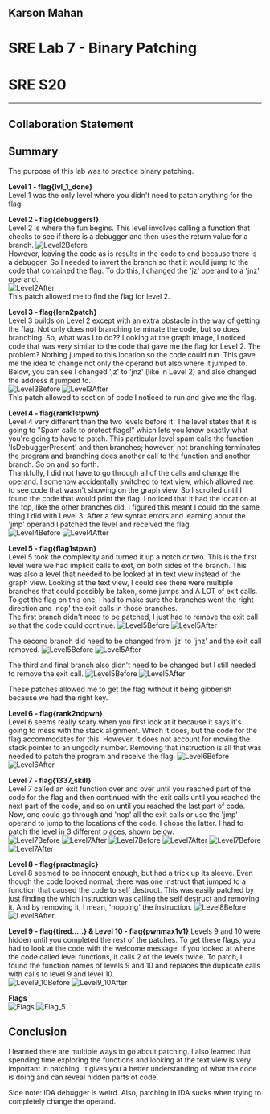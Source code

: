 ## Karson Mahan
# SRE Lab 7 - Binary Patching
# SRE S20
------------------------------------------------
## Collaboration Statement

## Summary
The purpose of this lab was to practice binary patching.

**Level 1 - flag{lvl_1_done}**  
Level 1 was the only level where you didn't need to patch anything for the flag. 

**Level 2 - flag{debuggers!}**  
Level 2 is where the fun begins. This level involves calling a function that checks to see if there is a debugger and then uses the return value for a branch. 
![Level2Before](./imgs/level2before.png)  
However, leaving the code as is results in the code to end because there is a debugger. So I needed to invert the branch so that it would jump to the code that contained the flag. To do this, I changed the 'jz' operand to a 'jnz' operand.  
![Level2After](./imgs/level2after.png)  
This patch allowed me to find the flag for level 2. 

**Level 3 - flag{lern2patch}**  
Level 3 builds on Level 2 except with an extra obstacle in the way of getting the flag. Not only does not branching terminate the code, but so does branching. So, what was I to do?? Looking at the graph image, I noticed code that was very similar to the code that gave me the flag for Level 2. The problem? Nothing jumped to this location so the code could run. This gave me the idea to change not only the operand but also where it jumped to. Below, you can see I changed 'jz' to 'jnz' (like in Level 2) and also changed the address it jumped to.   
![Level3Before](./imgs/level3before.png) 
![Level3After](./imgs/level3after.png)  
This patch allowed to section of code I noticed to run and give me the flag.

**Level 4 - flag{rank1stpwn}**  
Level 4 very different than the two levels before it. The level states that it is going to "Spam calls to protect flags!" which lets you know exactly what you're going to have to patch. This particular level spam calls the function 'IsDebuggerPresent' and then branches; however, not branching terminates the program and branching does another call to the function and another branch. So on and so forth.  
Thankfully, I did not have to go through all of the calls and change the operand. I somehow accidentally switched to text view, which allowed me to see code that wasn't showing on the graph view. So I scrolled until I found the code that would print the flag. I noticed that it had the location at the top, like the other branches did. I figured this meant I could do the same thing I did with Level 3. After a few syntax errors and learning about the 'jmp' operand I patched the level and received the flag.   
![Level4Before](./imgs/level4before.png) 
![Level4After](./imgs/level4after.png) 

**Level 5 - flag{flag1stpwn}**  
Level 5 took the complexity and turned it up a notch or two. This is the first level were we had implicit calls to exit, on both sides of the branch. This was also a level that needed to be looked at in text view instead of the graph view. 
Looking at the text view, I could see there were multiple branches that could possibly be taken, some jumps and A LOT of exit calls. To get the flag on this one, I had to make sure the branches went the right direction and 'nop' the exit calls in those branches.  
The first branch didn't need to be patched, I just had to remove the exit call so that the code could continue.
![Level5Before](./imgs/level5before_a.png) 
![Level5After](./imgs/level5after_a.png)

The second branch did need to be changed from 'jz' to 'jnz' and the exit call removed.
![Level5Before](./imgs/level5before_b.png) 
![Level5After](./imgs/level5after_b.png) 

The third and final branch also didn't need to be changed but I still needed to remove the exit call. 
![Level5Before](./imgs/level5before_c.png) 
![Level5After](./imgs/level5after_c.png) 

These patches allowed me to get the flag without it being gibberish because we had the right key. 

**Level 6 - flag{rank2ndpwn}**  
Level 6 seems really scary when you first look at it because it says it's going to mess with the stack alignment. Which it does, but the code for the flag accommodates for this. However, it does not account for moving the stack pointer to an ungodly number. Removing that instruction is all that was needed to patch the program and receive the flag. 
![Level6Before](./imgs/level6before.png) 
![Level6After](./imgs/level6after.png) 

**Level 7 - flag{1337_skill}**  
Level 7 called an exit function over and over until you reached part of the code for the flag and then continued with the exit calls until you reached the next part of the code, and so on until you reached the last part of code. Now, one could go through and 'nop' all the exit calls or use the 'jmp' operand to jump to the locations of the code. I chose the latter. I had to patch the level in 3 different places, shown below.  
![Level7Before](./imgs/level7before_a.png) 
![Level7After](./imgs/level7after_a.png)
![Level7Before](./imgs/level7before_b.png) 
![Level7After](./imgs/level7after_b.png) 
![Level7Before](./imgs/level7before_c.png) 
![Level7After](./imgs/level7after_c.png)

**Level 8 - flag{practmagic}**  
Level 8 seemed to be innocent enough, but had a trick up its sleeve. Even though the code looked normal, there was one instruct that jumped to a function that caused the code to self destruct. This was easily patched by just finding the which instruction was calling the self destruct and removing it. And by removing it, I mean, 'nopping' the instruction. 
![Level8Before](./imgs/level8before.png) 
![Level8After](./imgs/level8after.png)

**Level 9 - flag{tired.....} & Level 10 - flag{pwnmax1v1}** 
Levels 9 and 10 were hidden until you completed the rest of the patches. To get these flags, you had to look at the code with the welcome message. If you looked at where the code called level functions, it calls 2 of the levels twice. To patch, I found the function names of levels 9 and 10 and replaces the duplicate calls with calls to level 9 and level 10.  
![Level9_10Before](./imgs/level9_10before.png) 
![Level9_10After](./imgs/level9_10after.png) 

**Flags**  
![Flags](./imgs/all_flags.png)
![Flag_5](./imgs/flag_5.png)

## Conclusion
I learned there are multiple ways to go about patching. I also learned that spending time exploring the functions and looking at the text view is very important in patching. It gives you a better understanding of what the code is doing and can reveal hidden parts of code.

Side note: IDA debugger is weird. Also, patching in IDA sucks when trying to completely change the operand. 
